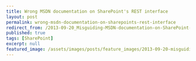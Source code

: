 ```yaml
---
title: Wrong MSDN documentation on SharePoint's REST interface
layout: post
permalink: wrong-msdn-documentation-on-sharepoints-rest-interface
redirect_from: /2013-09-20_Misguiding-MSDN-documentation-on-SharePoint-s-REST-interface-8d72d99cbd97
published: true
tags: [SharePoint]
excerpt: null
featured_image: /assets/images/posts/feature_images/2013-09-20-misguiding-msdn-documentation-on-sharepoints-rest-interface.jpg
---
```

